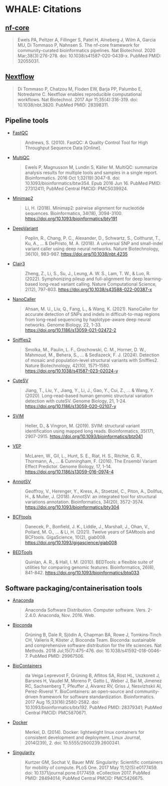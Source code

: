 # WHALE: Citations

## [nf-core](https://pubmed.ncbi.nlm.nih.gov/32055031/)

> Ewels PA, Peltzer A, Fillinger S, Patel H, Alneberg J, Wilm A, Garcia MU, Di Tommaso P, Nahnsen S. The nf-core framework for community-curated bioinformatics pipelines. Nat Biotechnol. 2020 Mar;38(3):276-278. doi: 10.1038/s41587-020-0439-x. PubMed PMID: 32055031.

## [Nextflow](https://pubmed.ncbi.nlm.nih.gov/28398311/)

> Di Tommaso P, Chatzou M, Floden EW, Barja PP, Palumbo E, Notredame C. Nextflow enables reproducible computational workflows. Nat Biotechnol. 2017 Apr 11;35(4):316-319. doi: 10.1038/nbt.3820. PubMed PMID: 28398311.

## Pipeline tools

- [FastQC](https://www.bioinformatics.babraham.ac.uk/projects/fastqc/)

  > Andrews, S. (2010). FastQC: A Quality Control Tool for High Throughput Sequence Data [Online].

- [MultiQC](https://pubmed.ncbi.nlm.nih.gov/27312411/)

  > Ewels P, Magnusson M, Lundin S, Käller M. MultiQC: summarize analysis results for multiple tools and samples in a single report. Bioinformatics. 2016 Oct 1;32(19):3047-8. doi: 10.1093/bioinformatics/btw354. Epub 2016 Jun 16. PubMed PMID: 27312411; PubMed Central PMCID: PMC5039924.

- [Minimap2](https://github.com/lh3/minimap2)

  > Li, H. (2018). Minimap2: pairwise alignment for nucleotide sequences. Bioinformatics, 34(18), 3094-3100. https://doi.org/10.1093/bioinformatics/bty191

- [DeepVariant](https://github.com/google/deepvariant)

  > Poplin, R., Chang, P. C., Alexander, D., Schwartz, S., Colthurst, T., Ku, A., ... & DePristo, M. A. (2018). A universal SNP and small-indel variant caller using deep neural networks. Nature Biotechnology, 36(10), 983-987. https://doi.org/10.1038/nbt.4235

- [Clair3](https://github.com/HKU-BAL/Clair3)

  > Zheng, Z., Li, S., Su, J., Leung, A. W. S., Lam, T. W., & Luo, R. (2022). Symphonizing pileup and full-alignment for deep learning-based long-read variant calling. Nature Computational Science, 2(12), 797-803. https://doi.org/10.1038/s43588-022-00387-x

- [NanoCaller](https://github.com/WGLab/NanoCaller)

  > Ahsan, M. U., Liu, Q., Fang, L., & Wang, K. (2021). NanoCaller for accurate detection of SNPs and indels in difficult-to-map regions from long-read sequencing by haplotype-aware deep neural networks. Genome Biology, 22, 1-33. https://doi.org/10.1186/s13059-021-02472-2

- [Sniffles2](https://github.com/fritzsedlazeck/Sniffles)

  > Smolka, M., Paulin, L. F., Grochowski, C. M., Horner, D. W., Mahmoud, M., Behera, S., ... & Sedlazeck, F. J. (2024). Detection of mosaic and population-level structural variants with Sniffles2. Nature Biotechnology, 42(10), 1571–1580. https://doi.org/10.1038/s41587-023-02024-y

- [CuteSV](https://github.com/tjiangHIT/cuteSV)

  > Jiang, T., Liu, Y., Jiang, Y., Li, J., Gao, Y., Cui, Z., ... & Wang, Y. (2020). Long-read-based human genomic structural variation detection with cuteSV. Genome Biology, 21, 1-24. https://doi.org/10.1186/s13059-020-02107-y

- [SVIM](https://github.com/eldariont/svim)

  > Heller, D., & Vingron, M. (2019). SVIM: structural variant identification using mapped long reads. Bioinformatics, 35(17), 2907-2915. https://doi.org/10.1093/bioinformatics/btz041

- [VEP](https://github.com/Ensembl/ensembl-vep)

  > McLaren, W., Gil, L., Hunt, S. E., Riat, H. S., Ritchie, G. R., Thormann, A., ... & Cunningham, F. (2016). The Ensembl Variant Effect Predictor. Genome Biology, 17, 1-14. https://doi.org/10.1186/s13059-016-0974-4

- [AnnotSV](https://github.com/lgmgeo/AnnotSV)

  > Geoffroy, V., Herenger, Y., Kress, A., Stoetzel, C., Piton, A., Dollfus, H., & Muller, J. (2018). AnnotSV: an integrated tool for structural variations annotation. Bioinformatics, 34(20), 3572-3574. https://doi.org/10.1093/bioinformatics/bty304

- [BCFtools](https://github.com/samtools/bcftools)

  > Danecek, P., Bonfield, J. K., Liddle, J., Marshall, J., Ohan, V., Pollard, M. O., ... & Li, H. (2021). Twelve years of SAMtools and BCFtools. GigaScience, 10(2), giab008. https://doi.org/10.1093/gigascience/giab008

- [BEDTools](https://github.com/arq5x/bedtools2)

  > Quinlan, A. R., & Hall, I. M. (2010). BEDTools: a flexible suite of utilities for comparing genomic features. Bioinformatics, 26(6), 841-842. https://doi.org/10.1093/bioinformatics/btq033

## Software packaging/containerisation tools

- [Anaconda](https://anaconda.com)

  > Anaconda Software Distribution. Computer software. Vers. 2-2.4.0. Anaconda, Nov. 2016. Web.

- [Bioconda](https://pubmed.ncbi.nlm.nih.gov/29967506/)

  > Grüning B, Dale R, Sjödin A, Chapman BA, Rowe J, Tomkins-Tinch CH, Valieris R, Köster J; Bioconda Team. Bioconda: sustainable and comprehensive software distribution for the life sciences. Nat Methods. 2018 Jul;15(7):475-476. doi: 10.1038/s41592-018-0046-7. PubMed PMID: 29967506.

- [BioContainers](https://pubmed.ncbi.nlm.nih.gov/28379341/)

  > da Veiga Leprevost F, Grüning B, Aflitos SA, Röst HL, Uszkoreit J, Barsnes H, Vaudel M, Moreno P, Gatto L, Weber J, Bai M, Jimenez RC, Sachsenberg T, Pfeuffer J, Alvarez RV, Griss J, Nesvizhskii AI, Perez-Riverol Y. BioContainers: an open-source and community-driven framework for software standardization. Bioinformatics. 2017 Aug 15;33(16):2580-2582. doi: 10.1093/bioinformatics/btx192. PubMed PMID: 28379341; PubMed Central PMCID: PMC5870671.

- [Docker](https://dl.acm.org/doi/10.5555/2600239.2600241)

  > Merkel, D. (2014). Docker: lightweight linux containers for consistent development and deployment. Linux Journal, 2014(239), 2. doi: 10.5555/2600239.2600241.

- [Singularity](https://pubmed.ncbi.nlm.nih.gov/28494014/)

  > Kurtzer GM, Sochat V, Bauer MW. Singularity: Scientific containers for mobility of compute. PLoS One. 2017 May 11;12(5):e0177459. doi: 10.1371/journal.pone.0177459. eCollection 2017. PubMed PMID: 28494014; PubMed Central PMCID: PMC5426675.
